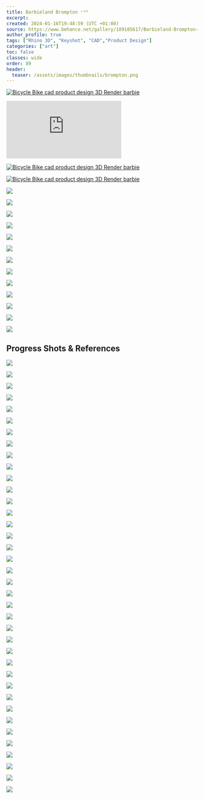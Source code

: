 ```yaml
---
title: Barbieland Brompton ᶜᴬᴰ
excerpt: 
created: 2024-01-16T19:48:59 (UTC +01:00)
source: https://www.behance.net/gallery/189105617/Barbieland-Brompton-
author_profile: true
tags: ["Rhino 3D", "Keyshot", "CAD","Product Design"]
categories: ["art"]
toc: false
classes: wide
order: 89
header:
  teaser: /assets/images/thumbnails/brompton.png
---
```


[![Bicycle Bike cad product design  3D Render barbie](https://mir-s3-cdn-cf.behance.net/project_modules/1400/1586d5189105617.65e36ae427b98.png)](https://www.behance.net/gallery/189105617/Barbieland-Brompton-/modules/1091396115)


<iframe src="https://player.vimeo.com/video/918945607?h=9abf1daa52" title="Project Embed Content" frameborder="0" allowfullscreen="" sandbox="allow-same-origin allow-scripts allow-pointer-lock allow-forms" loading="lazy" fetchpriority="auto"></iframe>

[![Bicycle Bike cad product design  3D Render barbie](https://mir-s3-cdn-cf.behance.net/project_modules/1400/0fecba189105617.65e36ae428879.png)](https://www.behance.net/gallery/189105617/Barbieland-Brompton-/modules/1091396117)

[![Bicycle Bike cad product design  3D Render barbie](https://mir-s3-cdn-cf.behance.net/project_modules/1400/e9fdff189105617.65e36ae427096.png)](https://www.behance.net/gallery/189105617/Barbieland-Brompton-/modules/1091396113)

![](https://mir-s3-cdn-cf.behance.net/project_modules/1400/71e81f189105617.65a6ceb749dac.png)

![](https://mir-s3-cdn-cf.behance.net/project_modules/1400/fb0b1b189105617.65a6ceb749299.png)

![](https://mir-s3-cdn-cf.behance.net/project_modules/1400/7ae996189105617.65a6ceb74d160.png)

![](https://mir-s3-cdn-cf.behance.net/project_modules/1400/ed1dc7189105617.65a6ceb75074d.png)

![](https://mir-s3-cdn-cf.behance.net/project_modules/1400/a8caa5189105617.65a6ceb74f6a1.png)

![](https://mir-s3-cdn-cf.behance.net/project_modules/1400/fee094189105617.65a6ceb74e3e5.png)

![](https://mir-s3-cdn-cf.behance.net/project_modules/1400/e794fb189105617.65a6ceb7484b5.png)

![](https://mir-s3-cdn-cf.behance.net/project_modules/1400/5048b4189105617.65a6ceb74a9f9.png)

![](https://mir-s3-cdn-cf.behance.net/project_modules/1400/93733c189105617.65a6ceb74bcbd.png)

![](https://mir-s3-cdn-cf.behance.net/project_modules/1400/cac886189105617.65e36ae2e70ab.png)

![](https://mir-s3-cdn-cf.behance.net/project_modules/1400/416045189105617.65e36ae2e55f7.png)

![](https://mir-s3-cdn-cf.behance.net/project_modules/1400/0b6de2189105617.65e36ae2e7c89.png)

![](https://mir-s3-cdn-cf.behance.net/project_modules/1400/714e65189105617.65e36ae2e6517.png)


## Progress Shots & References

![](https://mir-s3-cdn-cf.behance.net/project_modules/disp_webp/66589e189105617.65e36ae3b7cc0.jpg)

![](https://mir-s3-cdn-cf.behance.net/project_modules/max_1200/484cf5189105617.65e36ae3b8bad.jpg)

![](https://mir-s3-cdn-cf.behance.net/project_modules/max_1200/e596a0189105617.65a6ceba77e07.png)

![](https://mir-s3-cdn-cf.behance.net/project_modules/max_1200/e63e1b189105617.65a6ceba7548c.png)

![](https://mir-s3-cdn-cf.behance.net/project_modules/disp_webp/a82de1189105617.65a6ceba66de4.png)

![](https://mir-s3-cdn-cf.behance.net/project_modules/max_1200/494b3c189105617.65a6ceba71978.png)

![](https://mir-s3-cdn-cf.behance.net/project_modules/max_1200/aac7bd189105617.65a6ceba6e520.png)

![](https://mir-s3-cdn-cf.behance.net/project_modules/disp_webp/756c38189105617.65a6ceba6948b.png)

![](https://mir-s3-cdn-cf.behance.net/project_modules/max_1200/2d09fd189105617.65a6ceba678e4.png)

![](https://mir-s3-cdn-cf.behance.net/project_modules/max_1200/44d7ed189105617.65a6ceba73f42.png)

![](https://mir-s3-cdn-cf.behance.net/project_modules/max_1200/f94351189105617.65a6ceba72979.png)

![](https://mir-s3-cdn-cf.behance.net/project_modules/max_1200/8dacc2189105617.65a6ceba69e04.png)

![](https://mir-s3-cdn-cf.behance.net/project_modules/max_1200/2bd10e189105617.65a6ceba6c63b.png)

![](https://mir-s3-cdn-cf.behance.net/project_modules/max_1200/a38236189105617.65a6ceba74913.png)

![](https://mir-s3-cdn-cf.behance.net/project_modules/max_1200/b23f82189105617.65a6ceba6a77b.png)

![](https://mir-s3-cdn-cf.behance.net/project_modules/max_1200/7cca13189105617.65a6ceba6d03f.png)

![](https://mir-s3-cdn-cf.behance.net/project_modules/max_1200/20ad67189105617.65a6ceba6b30f.png)

![](https://mir-s3-cdn-cf.behance.net/project_modules/disp_webp/0e7339189105617.65a6ceba7687c.png)

![](https://mir-s3-cdn-cf.behance.net/project_modules/max_1200/960df3189105617.65a6ceba73394.png)

![](https://mir-s3-cdn-cf.behance.net/project_modules/max_1200/4bcef9189105617.65a6ceba6bcb5.png)

![](https://mir-s3-cdn-cf.behance.net/project_modules/max_1200/87247a189105617.65a6ceba75e51.png)

![](https://mir-s3-cdn-cf.behance.net/project_modules/max_1200/d6dc54189105617.65a6ceba6ef5a.png)

![](https://mir-s3-cdn-cf.behance.net/project_modules/max_1200/587b6c189105617.65a6ceba68c31.png)

![](https://mir-s3-cdn-cf.behance.net/project_modules/disp_webp/fb4296189105617.65a6ceba6fcfe.png)

![](https://mir-s3-cdn-cf.behance.net/project_modules/max_1200/3f8a6b189105617.65a6ceba70a49.png)

![](https://mir-s3-cdn-cf.behance.net/project_modules/max_1200/08a244189105617.65a6ceba6826f.png)

![](https://mir-s3-cdn-cf.behance.net/project_modules/max_1200/3b66ea189105617.65a6ceba6db83.png)

![](https://mir-s3-cdn-cf.behance.net/project_modules/max_1200/ddbf68189105617.65a6ceba7e859.png)

![](https://mir-s3-cdn-cf.behance.net/project_modules/max_1200/c0fe81189105617.65a6ceba77252.png)

![](https://mir-s3-cdn-cf.behance.net/project_modules/disp_webp/44de23189105617.65a6ceba7a642.png)

![](https://mir-s3-cdn-cf.behance.net/project_modules/disp_webp/1ced21189105617.65a6ceba7de8e.png)

![](https://mir-s3-cdn-cf.behance.net/project_modules/max_1200/320920189105617.65a6ceba7b085.png)

![](https://mir-s3-cdn-cf.behance.net/project_modules/max_1200/98252a189105617.65a6ceba7922b.png)

![](https://mir-s3-cdn-cf.behance.net/project_modules/max_1200/d77938189105617.65a6ceba7d481.png)

![](https://mir-s3-cdn-cf.behance.net/project_modules/max_1200/0a1a12189105617.65a6ceba79bd6.png)

![](https://mir-s3-cdn-cf.behance.net/project_modules/max_1200/e5088c189105617.65a6ceba78838.png)

![](https://mir-s3-cdn-cf.behance.net/project_modules/max_1200/607717189105617.65a6ceba7bbc5.png)

![](https://mir-s3-cdn-cf.behance.net/project_modules/max_1200/33a379189105617.65a6ceba7c87a.png)